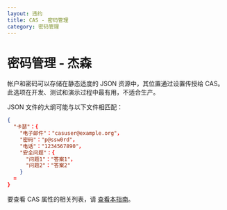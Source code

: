 ```yaml
---
layout: 违约
title: CAS - 密码管理
category: 密码管理
---
```


# 密码管理 - 杰森

帐户和密码可以存储在静态适度的 JSON 资源中，其位置通过设置传授给 CAS。 此选项在开发、测试和演示过程中最有用，不适合生产。

JSON 文件的大纲可能与以下文件相匹配：

```json
{
  "卡瑟"：{
    "电子邮件"："casuser@example.org"，
    "密码"："p@ssw0rd"，
    "电话"："1234567890"，
    "安全问题"：{
      "问题1"："答案1"，
      "问题2"："答案2"
    }
  =
}
```

要查看 CAS 属性的相关列表，请 [查看本指南](../configuration/Configuration-Properties.html#json-password-management)。
